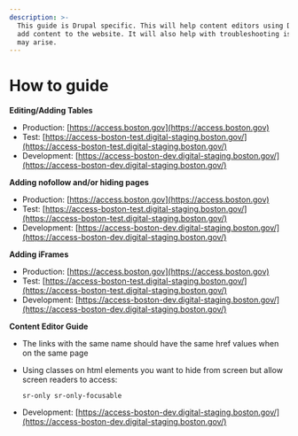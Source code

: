 ```yaml
---
description: >-
  This guide is Drupal specific. This will help content editors using Drupal to
  add content to the website. It will also help with troubleshooting issues that
  may arise.
---
```


# How to guide

**Editing/Adding Tables**

* Production: [https://access.boston.gov](https://access.boston.gov)
* Test: [https://access-boston-test.digital-staging.boston.gov/](https://access-boston-test.digital-staging.boston.gov/)
* Development: [https://access-boston-dev.digital-staging.boston.gov/](https://access-boston-dev.digital-staging.boston.gov/)

**Adding nofollow and/or hiding pages**

* Production: [https://access.boston.gov](https://access.boston.gov)
* Test: [https://access-boston-test.digital-staging.boston.gov/](https://access-boston-test.digital-staging.boston.gov/)
* Development: [https://access-boston-dev.digital-staging.boston.gov/](https://access-boston-dev.digital-staging.boston.gov/)

**Adding iFrames**

* Production: [https://access.boston.gov](https://access.boston.gov)
* Test: [https://access-boston-test.digital-staging.boston.gov/](https://access-boston-test.digital-staging.boston.gov/)
* Development: [https://access-boston-dev.digital-staging.boston.gov/](https://access-boston-dev.digital-staging.boston.gov/)

**Content Editor Guide**

* The links with the same name should have the same href values when on the same page
* Using classes on html elements you want to hide from screen but allow screen readers to access:

  ```text
  sr-only sr-only-focusable
  ```

* Development: [https://access-boston-dev.digital-staging.boston.gov/](https://access-boston-dev.digital-staging.boston.gov/)

